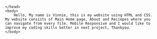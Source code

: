 


<!DOCTYPE html>
<html>
    <head>
       
    </head>
    <body>
        Hello, My name is Vinnie, this is my website using HTML and CSS. My website consists of Main Home page, About and Reciepes where you can navigate from every file. Mobile Responsive and I would like to improve my coding skills better in next project, Thankyou.
    </body>
</html>
